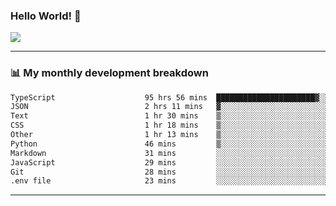 ### Hello World! 👋

<a>
  <img align="center" src="https://github-readme-stats.vercel.app/api?username=megatunger&count_private=true&include_all_commits=true&bg_color=30,56CCF2,2F80ED&title_color=fff&text_color=fff" />
</a>

------
### 📊 My monthly development breakdown

<!--START_SECTION:waka-->

```txt
TypeScript                    95 hrs 56 mins  ██████████████████████▓░░   90.45 %
JSON                          2 hrs 11 mins   ▓░░░░░░░░░░░░░░░░░░░░░░░░   02.06 %
Text                          1 hr 30 mins    ▒░░░░░░░░░░░░░░░░░░░░░░░░   01.43 %
CSS                           1 hr 18 mins    ▒░░░░░░░░░░░░░░░░░░░░░░░░   01.23 %
Other                         1 hr 13 mins    ▒░░░░░░░░░░░░░░░░░░░░░░░░   01.16 %
Python                        46 mins         ▒░░░░░░░░░░░░░░░░░░░░░░░░   00.73 %
Markdown                      31 mins         ░░░░░░░░░░░░░░░░░░░░░░░░░   00.50 %
JavaScript                    29 mins         ░░░░░░░░░░░░░░░░░░░░░░░░░   00.46 %
Git                           28 mins         ░░░░░░░░░░░░░░░░░░░░░░░░░   00.45 %
.env file                     23 mins         ░░░░░░░░░░░░░░░░░░░░░░░░░   00.37 %
```

<!--END_SECTION:waka-->

------
